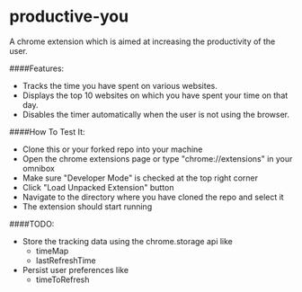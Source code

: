 productive-you
==============

A chrome extension which is aimed at increasing the productivity of the user.

####Features:
* Tracks the time you have spent on various websites. 
* Displays the top 10 websites on which you have spent your time on that day.
* Disables the timer automatically when the user is not using the browser.


####How To Test It:
* Clone this or your forked repo into your machine
* Open the chrome extensions page or type "chrome://extensions" in your omnibox
* Make sure "Developer Mode" is checked at the top right corner
* Click "Load Unpacked Extension" button
* Navigate to the directory where you have cloned the repo and select it
* The extension should start running

####TODO:
* Store the tracking data using the chrome.storage api like
    * timeMap
    * lastRefreshTime
* Persist user preferences like
    * timeToRefresh